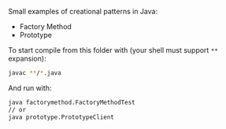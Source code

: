 Small examples of creational patterns in Java:
- Factory Method
- Prototype

To start compile from this folder with (your shell must support `**` expansion):

``` sh
javac **/*.java
```

And run with:

``` sh
java factorymethod.FactoryMethodTest
// or
java prototype.PrototypeClient
```

